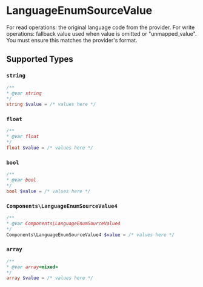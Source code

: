 # LanguageEnumSourceValue

For read operations: the original language code from the provider. For write operations: fallback value used when value is omitted or "unmapped_value". You must ensure this matches the provider's format.


## Supported Types

### `string`

```php
/**
* @var string
*/
string $value = /* values here */
```

### `float`

```php
/**
* @var float
*/
float $value = /* values here */
```

### `bool`

```php
/**
* @var bool
*/
bool $value = /* values here */
```

### `Components\LanguageEnumSourceValue4`

```php
/**
* @var Components\LanguageEnumSourceValue4
*/
Components\LanguageEnumSourceValue4 $value = /* values here */
```

### `array`

```php
/**
* @var array<mixed>
*/
array $value = /* values here */
```

